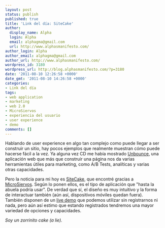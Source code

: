 ```yaml
---
layout: post
status: publish
published: true
title: 'Link del día: SiteCake'
author:
  display_name: Alpha
  login: Alpha
  email: alphagma@gmail.com
  url: http://www.alphasmanifesto.com/
author_login: Alpha
author_email: alphagma@gmail.com
author_url: http://www.alphasmanifesto.com/
wordpress_id: 3180
wordpress_url: http://blog.alphasmanifesto.com/?p=3180
date: '2011-08-10 12:26:58 +0000'
date_gmt: '2011-08-10 14:26:58 +0000'
categories:
- Link del día
tags:
- web application
- marketing
- web 2.0
- MicroSiervos
- experiencia del usuario
- user experience
- demo
comments: []
---
```


Hablando de user experience en algo tan complejo como puede llegar a ser construir un sitio, hay pocos ejemplos que realmente muestran cómo puede hacerse fácil a la vez. Ya alguna vez CD me había mostrado [Unbounce](http://unbounce.com/), una aplicación web que más que construir una página nos da varias herramientas útiles para marketing, como A/B Tests, analíticas y varias otras capacidades.

Pero la noticia para mi hoy es [SiteCake](http://sitecake.com/), que encontré gracias a [MicroSiervos](http://i.microsiervos.com/diseno/sitecake.html). Según lo ponen ellos, es el tipo de aplicación que "hasta la abuela podría usar". De verdad que sí, el diseño es muy intuitivo y la forma de interactuar también (aún así, dispositivos móviles quedan fuera). También disponen de un [live demo](http://demo.sitecake.com/index.php?login) que podemos utilizar sin registrarnos ni nada, pero aún así estimo que estando registrados tendremos una mayor variedad de opciones y capacidades.

_Soy un zorrinito cake (a lie)._

